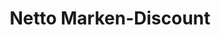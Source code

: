 ---
title: "Netto Marken-Discount"
url: /nuernberg/netto-marken-discount-fuerther-strasse/
shop: Supermarkt
---